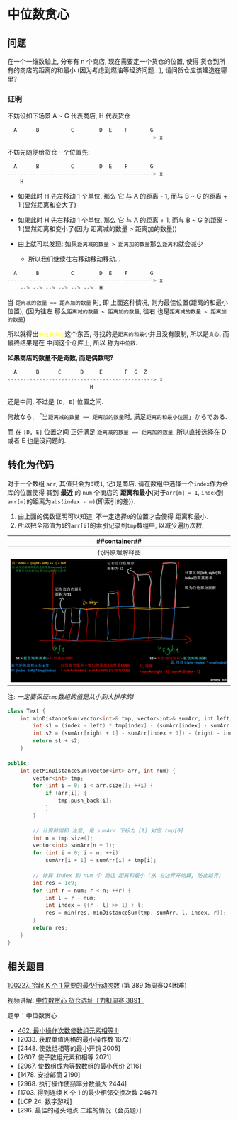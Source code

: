 # 中位数贪心
## 问题
在一个一维数轴上, 分布有 n 个商店, 现在需要定一个货仓的位置, 使得 货仓到所有的商店的距离的和最小 (因为考虑到燃油等经济问题...), 请问货仓应该建造在哪里?

### 证明

不妨设如下场景 A ~ G 代表商店, H 代表货仓

```C++
  A      B          C        D  E    F       G
----------------------------------------------> x
```

不妨先随便给货仓一个位置先:
```C++
  A      B          C        D  E    F       G
----------------------------------------------> x
    H
```

- 如果此时 H 先左移动 1 个单位, 那么 它 与 A 的距离 - 1, 而与 B ~ G 的距离 + 1 (显然距离和变大了)

- 如果此时 H 先右移动 1 个单位, 那么 它 与 A 的距离 + 1, 而与 B ~ G 的距离 - 1 (显然距离和变小了(因为 距离减的数量 > 距离加的数量))

- 由上就可以发现: 如果`距离减的数量 > 距离加的数量`那么`距离和`就会减少
    - 所以我们继续往右移动移动移动...
```C++
  A      B          C        D  E    F       G
----------------------------------------------> x
    --> --> --> --> --> -->  H
```

当 `距离减的数量 == 距离加的数量` 时, 即 上面这种情况, 则为最佳位置(距离的和最小位置), (因为往左 那么`距离减的数量 < 距离加的数量`, 往右 也是`距离减的数量 < 距离加的数量`)

所以就得出<span style="color:yellow">`中位数贪心`</span>这个东西, 寻找的是`距离的和最小`并且没有限制, 所以是`贪心`, 而最终结果是在 中间这个仓库上, 所以 称为`中位数`.

**如果商店的数量不是奇数, 而是偶数呢?**
```C++
  A      B      C      D     E       F  G  Z
----------------------------------------------> x
                          H
```
还是中间, 不过是 `[D, E]` 位置之间.

何故なら, 「当`距离减的数量 == 距离加的数量`时, 满足`距离的和最小位置`」からである.

而 在 `[D, E]` 位置之间 正好满足 `距离减的数量 == 距离加的数量`, 所以直接选择在 D 或者 E 也是没问题的.

## 转化为代码
对于一个数组 `arr`, 其值只会为`0`或`1`, 记`1`是商店. 请在数组中选择一个`index`作为仓库的位置使得 其到 **最近** 的 `num` 个商店的 **距离和最小**(对于`arr[m] = 1`, `index`到`arr[m]`的距离为`abs(index - m)`(即索引的差)).

1. 由上面的偶数证明可以知道, 不一定选择`0`的位置才会使得 距离和最小.
2. 所以把全部值为`1`的`arr[i]`的索引记录到`tmp`数组中, 以减少遍历次数.

| ##container## |
|:--:|
|代码原理解释图|
|![Clip_2024-03-18_14-22-39.png](./Clip_2024-03-18_14-22-39.png)|

注: *一定要保证`tmp`数组的值是从小到大排序的!*

```C++
class Text {
    int minDistanceSum(vector<int>& tmp, vector<int>& sumArr, int left, int index, int right) {
        int s1 = (index - left) * tmp[index] - (sumArr[index] - sumArr[left]);
        int s2 = (sumArr[right + 1] - sumArr[index + 1]) - (right - index) * tmp[index];
        return s1 + s2;
    }
    
public:
    int getMinDistanceSum(vector<int> arr, int num) {
        vector<int> tmp;
        for (int i = 0; i < arr.size(); ++i) {
            if (arr[i]) {
                tmp.push_back(i);
            }
        }

        // 计算前缀和 注意, 是 sumArr 下标为 [1] 对应 tmp[0]
        int n = tmp.size();
        vector<int> sumArr(n + 1);
        for (int i = 0; i < n; ++i)
            sumArr[i + 1] = sumArr[i] + tmp[i];

        // 计算 index 到 num 个 商店 距离和最小 (从 右边界开始算, 防止越界)
        int res = 1e9;
        for (int r = num; r < n; ++r) {
            int l = r - num;
            int index = ((r - l) >> 1) + l;
            res = min(res, minDistanceSum(tmp, sumArr, l, index, r));
        }
        return res;
    }
}
```

## 相关题目

[100227. 拾起 K 个 1 需要的最少行动次数](https://leetcode.cn/problems/minimum-moves-to-pick-k-ones/description/) (第 389 场周赛Q4困难)

视频讲解: [中位数贪心 货仓选址【力扣周赛 389】](https://www.bilibili.com/video/BV1RH4y1W7DP/)

题单：中位数贪心
- [462. 最小操作次数使数组元素相等 II](https://leetcode.cn/problems/minimum-moves-to-equal-array-elements-ii/description/)
- [2033. 获取单值网格的最小操作数 1672]
- [2448. 使数组相等的最小开销 2005]
- [2607. 使子数组元素和相等 2071]
- [2967. 使数组成为等数数组的最小代价 2116]
- [1478. 安排邮筒 2190]
- [2968. 执行操作使频率分数最大 2444]
- [1703. 得到连续 K 个 1 的最少相邻交换次数 2467]
- [LCP 24. 数字游戏]
- [296. 最佳的碰头地点 二维的情况（会员题）]